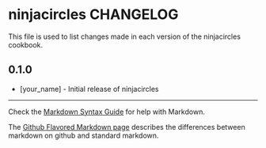 ninjacircles CHANGELOG
======================

This file is used to list changes made in each version of the ninjacircles cookbook.

0.1.0
-----
- [your_name] - Initial release of ninjacircles

- - -
Check the [Markdown Syntax Guide](http://daringfireball.net/projects/markdown/syntax) for help with Markdown.

The [Github Flavored Markdown page](http://github.github.com/github-flavored-markdown/) describes the differences between markdown on github and standard markdown.
